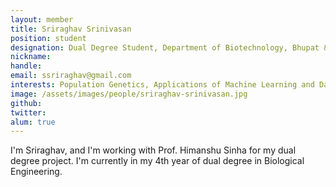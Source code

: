 ```yaml
---
layout: member
title: Sriraghav Srinivasan
position: student
designation: Dual Degree Student, Department of Biotechnology, Bhupat & Jyoti Mehta School of Biosciences
nickname: 
handle: 
email: ssriraghav@gmail.com
interests: Population Genetics, Applications of Machine Learning and Data Mining to Biological Systems, Mathematical Modelling, Stochastic Calculus
image: /assets/images/people/sriraghav-srinivasan.jpg
github: 
twitter: 
alum: true
---
```


I'm Sriraghav, and I'm working with Prof. Himanshu Sinha for my dual degree project. I'm currently in my 4th year of dual degree in Biological Engineering.

